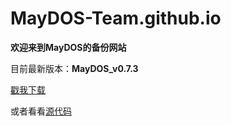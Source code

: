# MayDOS-Team.github.io

**欢迎来到MayDOS的备份网站**

目前最新版本：**MayDOS_v0.7.3**

[戳我下载](https://github.com/MayDOS-Team/MayDOS/releases/)

或者看看[源代码](https://github.com/MayDOS-Team/MayDOS)
